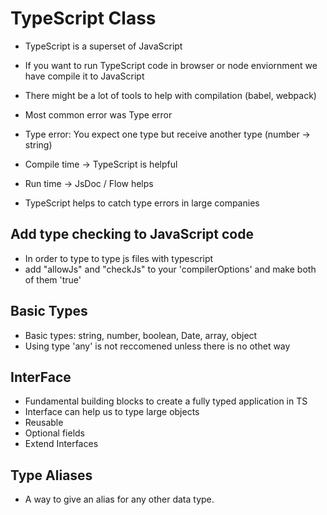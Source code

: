 # TypeScript Class

- TypeScript is a superset of JavaScript
- If you want to run TypeScript code in browser or node enviornment we have compile it to JavaScript
- There might be a lot of tools to help with compilation (babel, webpack)

- Most common error was Type error
- Type error: You expect one type but receive another type (number  ->  string)
- Compile time -> TypeScript is helpful
- Run time -> JsDoc / Flow helps

- TypeScript helps to catch type errors in large companies

## Add type checking to JavaScript code
- In order to type to type js files with typescript
- add "allowJs" and "checkJs" to your 'compilerOptions' and make both of them  'true'

## Basic Types
- Basic types: string, number, boolean, Date, array, object
- Using type 'any' is not reccomened unless there is no othet way

## InterFace 
- Fundamental building blocks to create a fully typed application in TS
- Interface can help us to type large objects
- Reusable
- Optional fields
- Extend Interfaces

## Type Aliases
- A way to give an alias for any other data type.


